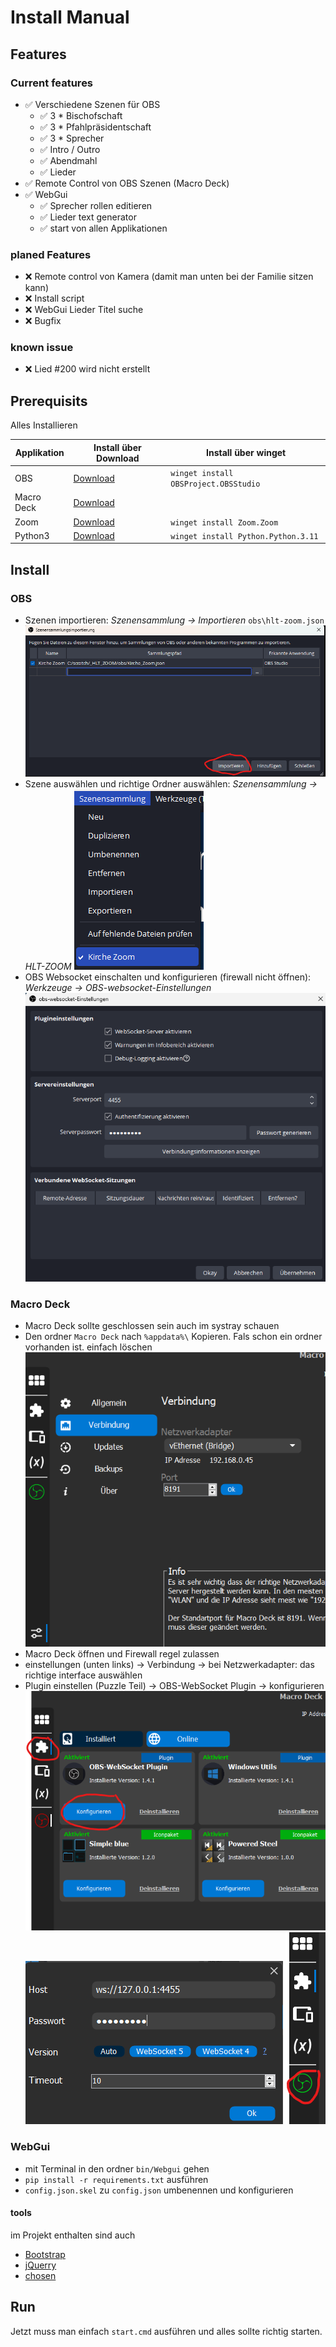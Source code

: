 Install Manual
==================

## Features

### Current features

* ✅ Verschiedene Szenen für OBS
    * ✅ 3 * Bischofschaft
    * ✅ 3 * Pfahlpräsidentschaft
    * ✅ 3 * Sprecher
    * ✅ Intro / Outro
    * ✅ Abendmahl
    * ✅ Lieder
* ✅ Remote Control von OBS Szenen (Macro Deck)
* ✅ WebGui
    * ✅ Sprecher rollen editieren
    * ✅ Lieder text generator
    * ✅ start von allen Applikationen

### planed Features

* ❌ Remote control von Kamera (damit man unten bei der Familie sitzen kann)
* ❌ Install script
* ❌ WebGui Lieder Titel suche
* ❌ Bugfix

### known issue

* ❌ Lied #200 wird nicht erstellt

## Prerequisits

Alles Installieren

| Applikation | Install über Download                         | Install über winget                   |
| ----------- | --------------------------------------------- | ------------------------------------- |
| OBS         | [Download](https://obsproject.com/de)         | `winget install OBSProject.OBSStudio` |
| Macro Deck  | [Download](https://macrodeck.org/download)    |                                       |
| Zoom        | [Download](https://zoom.us/download)          | `winget install Zoom.Zoom`            |
| Python3     | [Download](https://www.python.org/downloads/) | `winget install Python.Python.3.11`   |

## Install

### OBS

* Szenen importieren: *Szenensammlung -> Importieren* `obs\hlt-zoom.json`
  ![image size="500x"](/doku/img/02.png)
* Szene auswählen und richtige Ordner auswählen: *Szenensammlung -> HLT-ZOOM*
  ![image size="500x"](/doku/img/03.png)
* OBS Websocket einschalten und konfigurieren (firewall nicht öffnen): *Werkzeuge -> OBS-websocket-Einstellungen*
  ![image size="500x"](/doku/img/04.png)


### Macro Deck

* Macro Deck sollte geschlossen sein auch im systray schauen
* Den ordner `Macro Deck` nach `%appdata%\` Kopieren. Fals schon ein ordner vorhanden ist. einfach löschen
  ![image size="500x"](/doku/img/08.png)
* Macro Deck öffnen und Firewall regel zulassen
* einstellungen (unten links) -> Verbindung -> bei Netzwerkadapter: das richtige interface auswählen
* Plugin einstellen (Puzzle Teil) -> OBS-WebSocket Plugin -> konfigurieren
  ![image size="500x"](/doku/img/05.png)
  ![image size="500x"](/doku/img/06.png)
  ![image size="500x"](/doku/img/07.png)

### WebGui

* mit Terminal in den ordner `bin/Webgui` gehen
* `pip install -r requirements.txt` ausführen
* `config.json.skel` zu `config.json` umbenennen und konfigurieren

#### tools

im Projekt enthalten sind auch

* [Bootstrap](https://getbootstrap.com/docs/versions/)
* [jQuerry](https://code.jquery.com/jquery-3.6.1.min.js)
* [chosen](https://github.com/harvesthq/chosen/releases)

## Run

Jetzt muss man einfach `start.cmd` ausführen und alles sollte richtig starten.
